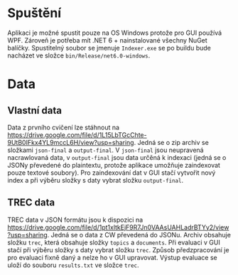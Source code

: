 # Spuštění

Aplikaci je možné spustit pouze na OS Windows protože pro GUI používá WPF. Zároveň je potřeba mít .NET 6 + nainstalované všechny NuGet balíčky. 
Spustitelný soubor se jmenuje <code>Indexer.exe</code> se po buildu bude nacházet ve složce <code>bin/Release/net6.0-windows</code>.

# Data

## Vlastní data

Data z prvního cvičení lze stáhnout na https://drive.google.com/file/d/1L15LbTGcChte-9UtB0IFkx4YL9mccL6H/view?usp=sharing. Jedná se o zip archiv se složkami <code>json-final</code> a <code>output-final</code>. V <code>json-final</code> jsou neupravená nacrawlovaná data, v <code>output-final</code> jsou data určěná k indexaci (jedná se o JSONy převedené do plaintextu, protože aplikace umožňuje zaindexovat pouze textové soubory). Pro zaindexování dat v GUI stačí vytvořit nový index a při výběru složky s daty vybrat složku <code>output-final</code>.

## TREC data

TREC data v JSON formátu jsou k dispozici na https://drive.google.com/file/d/1pt1xltkEjF9R7Jn0VAAsUAHLadrBTYy2/view?usp=sharing. Jedná se o data z CW převedená do JSONu. Archiv obsahuje složku <code>trec</code>, která obsahuje složky <code>topics</code> a <code>documents</code>. Při evaluaci v GUI stačí při výběru složky s daty vybrat složku <code>trec</code>. Způsob předzpracování je pro evaluaci fixně daný a nelze ho v GUI upravovat. Výstup evaluace se uloží do souboru <code>results.txt</code> ve složce <code>trec</code>. 